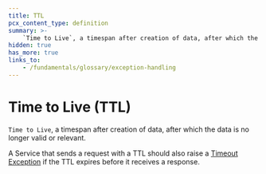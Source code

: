 ```yaml
---
title: TTL
pcx_content_type: definition
summary: >-
    `Time to Live`, a timespan after creation of data, after which the data is no longer valid or relevant.
hidden: true
has_more: true
links_to:
    - /fundamentals/glossary/exception-handling
---
```


# Time to Live (TTL)

`Time to Live`, a timespan after creation of data, after which the data is no longer valid or relevant.

A Service that sends a request with a TTL should also raise a [Timeout Exception](/fundamentals/glossary/exception-handling) if the TTL expires before it receives a response.
